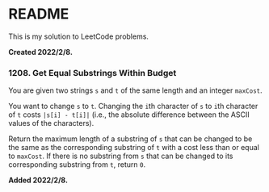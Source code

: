 # README
This is my solution to LeetCode problems.

**Created 2022/2/8.**

### 1208. Get Equal Substrings Within Budget

You are given two strings `s` and `t` of the same length and an integer `maxCost`.

You want to change `s` to `t`. Changing the `i`th character of `s` to `i`th character of `t` costs `|s[i] - t[i]|` (i.e., the absolute difference between the ASCII values of the characters).

Return the maximum length of a substring of `s` that can be changed to be the same as the corresponding substring of `t` with a cost less than or equal to `maxCost`. If there is no substring from `s` that can be changed to its corresponding substring from `t`, return `0`.

**Added 2022/2/8.**

